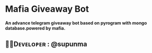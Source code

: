 #                                                  Mafia Giveaway Bot

####                  An advance telegram giveaway bot based on pyrogram with mongo database.powered by mafia.

<h2>👨‍💻Dᴇᴠᴇʟᴏᴘᴇʀ : @supunma</h2>
